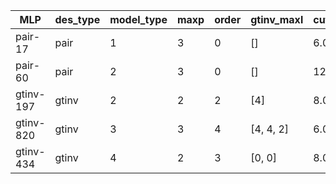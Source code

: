 | MLP       | des_type | model_type | maxp | order | gtinv_maxl | cutoff | #features |
|-----------|----------|------------|------|-------|------------|--------|-----------|
| pair-17   | pair     | 1          | 3    | 0     | []         | 6.0    | 90        |
| pair-60   | pair     | 2          | 3    | 0     | []         | 12.0   | 22910     |
| gtinv-197 | gtinv    | 2          | 2    | 2     | [4]        | 8.0    | 61605     |
| gtinv-820 | gtinv    | 3          | 3    | 4     | [4, 4, 2]  | 6.0    | 6695      |
| gtinv-434 | gtinv    | 4          | 2    | 3     | [0, 0]     | 8.0    | 5460      |
